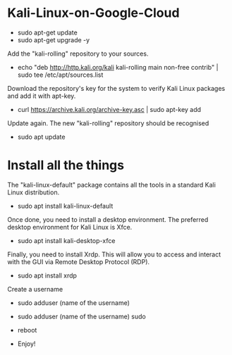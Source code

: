 # Kali-Linux-on-Google-Cloud

- sudo apt-get update
- sudo apt-get upgrade -y

Add the "kali-rolling" repository to your sources.
-  echo "deb http://http.kali.org/kali kali-rolling main non-free contrib" | sudo tee /etc/apt/sources.list

Download the repository's key for the system to verify Kali Linux packages and add it with apt-key.
- curl https://archive.kali.org/archive-key.asc | sudo apt-key add

Update again. The new "kali-rolling" repository should be recognised
- sudo apt update

# Install all the things

The "kali-linux-default" package contains all the tools in a standard Kali Linux distribution.
- sudo apt install kali-linux-default

Once done, you need to install a desktop environment. The preferred desktop environment for Kali Linux is Xfce.
- sudo apt install kali-desktop-xfce

Finally, you need to install Xrdp. This will allow you to access and interact with the GUI via Remote Desktop Protocol (RDP).
- sudo apt install xrdp

Create a username
- sudo adduser (name of the username)

- sudo adduser (name of the username) sudo

- reboot

- Enjoy! 

